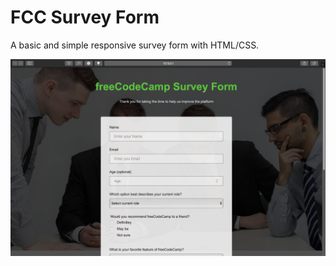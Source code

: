 # FCC Survey Form
A basic and simple responsive survey form with HTML/CSS.

![Alt text](FCC_SURVEY_FORM_THUMBNAIL.png?raw=true "Title")
